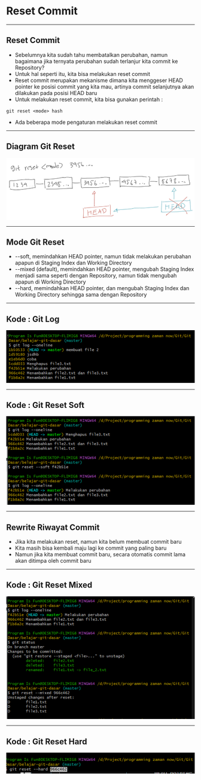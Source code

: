 # Reset Commit

---

## Reset Commit

- Sebelumnya kita sudah tahu membatalkan perubahan, namun bagaimana jika ternyata perubahan sudah terlanjur kita commit ke Repository?
- Untuk hal seperti itu, kita bisa melakukan reset commit
- Reset commit merupakan mekanisme dimana kita menggeser HEAD pointer ke posisi commit yang kita mau, artinya commit selanjutnya akan dilakukan pada posisi HEAD baru
- Untuk melakukan reset commit, kita bisa gunakan perintah :
```
git reset <mode> hash
```
- Ada beberapa mode pengaturan melakukan reset commit

---

## Diagram Git Reset

![1](../assets/img/14/1.PNG)

---

## Mode Git Reset
- --soft, memindahkan HEAD pointer, namun tidak melakukan perubahan apapun di Staging Index dan Working Directory
- --mixed (default), memindahkan HEAD pointer, mengubah Staging Index menjadi sama seperti dengan Repository, namun tidak mengubah apapun di Working Directory
- --hard, memindahkan HEAD pointer, dan mengubah Staging Index dan Working Directory sehingga sama dengan Repository

---

## Kode : Git Log

![2](../assets/img/14/2.PNG)

---

## Kode : Git Reset Soft

![3](../assets/img/14/3.PNG)

---

## Rewrite Riwayat Commit
- Jika kita melakukan reset, namun kita belum membuat commit baru
- Kita masih bisa kembali maju lagi ke commit yang paling baru
- Namun jika kita membuat commit baru, secara otomatis commit lama akan ditimpa oleh commit baru

---

## Kode : Git Reset Mixed

![4](../assets/img/14/4.PNG)

---

## Kode : Git Reset Hard

![5](../assets/img/14/5.PNG)